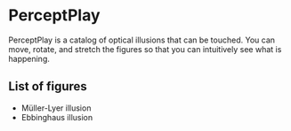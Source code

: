 # PerceptPlay

PerceptPlay is a catalog of optical illusions that can be touched. You can move, rotate, and stretch the figures so that you can intuitively see what is happening.

## List of figures
- Müller-Lyer illusion 
- Ebbinghaus illusion

